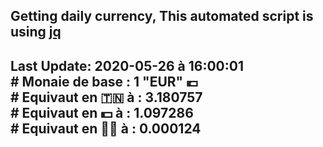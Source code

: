 ## Getting daily currency, This automated script is using [jq](https://stedolan.github.io/jq/)
## Last Update:  2020-05-26 à 16:00:01 </br># Monaie de base : 1 "EUR" 💶 </br> # Equivaut en 🇹🇳 à :  3.180757 </br> # Equivaut en 💵 à : 1.097286</br> # Equivaut en 🐱‍💻 à :  0.000124
